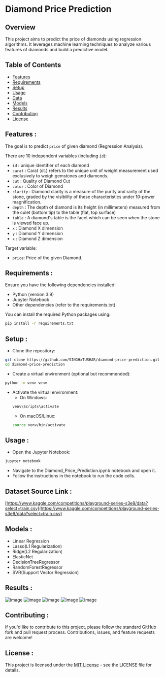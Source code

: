 # Diamond Price Prediction

## Overview

This project aims to predict the price of diamonds using regression algorithms. It leverages machine learning techniques to analyze various features of diamonds and build a predictive model.

## Table of Contents

- [Features](#features)
- [Requirements](#requirements)
- [Setup](#setup)
- [Usage](#usage)
- [Data](#data)
- [Models](#models)
- [Results](#results)
- [Contributing](#contributing)
- [License](#license)

## Features :
The goal is to predict `price` of given diamond (Regression Analysis).

There are 10 independent variables (including `id`):

* `id` : unique identifier of each diamond
* `carat` : Carat (ct.) refers to the unique unit of weight measurement used exclusively to weigh gemstones and diamonds.
* `cut` : Quality of Diamond Cut
* `color` : Color of Diamond
* `clarity` : Diamond clarity is a measure of the purity and rarity of the stone, graded by the visibility of these characteristics under 10-power magnification.
* `depth` : The depth of diamond is its height (in millimeters) measured from the culet (bottom tip) to the table (flat, top surface)
* `table` : A diamond's table is the facet which can be seen when the stone is viewed face up.
* `x` : Diamond X dimension
* `y` : Diamond Y dimension
* `x` : Diamond Z dimension

Target variable:
* `price`: Price of the given Diamond.

## Requirements :

Ensure you have the following dependencies installed:

- Python (version 3.9)
- Jupyter Notebook
- Other dependencies (refer to the requirements.txt)

You can install the required Python packages using:

```bash
pip install -r requirements.txt
```
## Setup :

- Clone the repository:
```bash
git clone https://github.com/SINGHxTUSHAR/diamond-price-prediction.git
cd diamond-price-prediction
```
- Create a virtual environment (optional but recommended):
```bash
python -m venv venv
```
- Activate the virtual environment:
  - On Windows:
   ```bash
   venv\Scripts\activate
   ```
  - On macOS/Linux:
  ```bash
  source venv/bin/activate
  ```

## Usage :

- Open the Jupyter Notebook:
```bash
jupyter notebook
```
- Navigate to the Diamond_Price_Prediction.ipynb notebook and open it.
- Follow the instructions in the notebook to run the code cells.


## Dataset Source Link :
[https://www.kaggle.com/competitions/playground-series-s3e8/data?select=train.csv](https://www.kaggle.com/competitions/playground-series-s3e8/data?select=train.csv)

## Models :

- Linear Regression
- Lasso(L1 Regularization)
- Ridge(L2 Regularization)
- ElasticNet
- DecisionTreeRegressor
- RandomForestRegressor
- SVR(Support Vector Regression)

## Results :

![image](https://github.com/SINGHxTUSHAR/DiamondPricePrediction/assets/113624520/f2e41112-c8a9-42c9-98c2-621e11c459fa)
![image](https://github.com/SINGHxTUSHAR/DiamondPricePrediction/assets/113624520/c3910f80-9504-4a1c-8ea9-72239e768d7c)
![image](https://github.com/SINGHxTUSHAR/DiamondPricePrediction/assets/113624520/15b945c5-fa5f-4972-b4b6-1d91855a3f82)
![image](https://github.com/SINGHxTUSHAR/DiamondPricePrediction/assets/113624520/5acd0ede-c093-4872-ae9f-f0fcdde0bedb)
![image](https://github.com/SINGHxTUSHAR/DiamondPricePrediction/assets/113624520/dec5e6a9-694d-4c38-8ab8-2ac516ff39c3)


## Contributing :
If you'd like to contribute to this project, please follow the standard GitHub fork and pull request process. Contributions, issues, and feature requests are welcome!

## License :
This project is licensed under the <a href="https://github.com/SINGHxTUSHAR/DiamondPricePrediction/blob/main/LICENSE">MIT License</a> - see the LICENSE file for details.


























